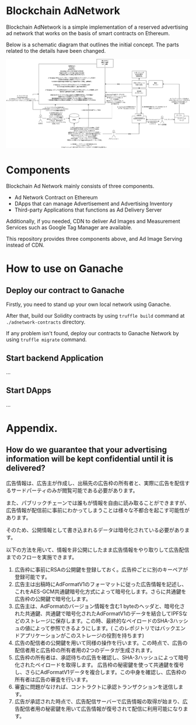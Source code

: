 # Blockchain AdNetwork

Blockchain AdNetwork is a simple implementation of a reserved advertising ad network that works on
the basis of smart contracts on Ethereum.

Below is a schematic diagram that outlines the initial concept. The parts related to the details
have been changed.

![Overview](./overview.png)

# Components

Blockchain Ad Network mainly consists of three components.

* Ad Network Contract on Ethereum
* DApps that can manage Advertisement and Advertising Inventory
* Third-party Applications that functions as Ad Delivery Server

Additionally, if you needed, CDN to deliver Ad Images and Measurement Services such as Google Tag
Manager are available.

This repository provides three components above, and Ad Image Serving instead of CDN.

# How to use on Ganache

## Deploy our contract to Ganache

Firstly, you need to stand up your own local network using Ganache.

After that, build our Solidity contracts by using `truffle build` command at `./adnetwork-contracts`
directory.

If any problem isn't found, deploy our contracts to Ganache Network by using `truffle migrate`
command.

## Start backend Application

...

## Start DApps

...

# Appendix.

## How do we guarantee that your advertising information will be kept confidential until it is delivered?

広告情報は、広告主が作成し、出稿先の広告枠の所有者と、実際に広告を配信するサードパーティのみが閲覧可能である必要があります。

また、パブリックチェーンでは誰もが情報を自由に読み取ることができますが、広告情報が配信前に事前にわかってしまうことは様々な不都合を起こす可能性があります。

そのため、公開情報として書き込まれるデータは暗号化されている必要があります。

以下の方法を用いて、情報を非公開にしたまま広告情報をやり取りして広告配信までのフローを実施できます。

1. 広告枠に事前にRSAの公開鍵を登録しておく。広告枠ごとに別のキーペアが登録可能です。
2. 広告主は出稿時にAdFormatV1のフォーマットに従った広告情報を記述し、これをAES-GCM共通鍵暗号化方式によって暗号化します。さらに共通鍵を広告枠の公開鍵で暗号化します。
3. 広告主は、AdFormatのバージョン情報を含む1
   byteのヘッダと、暗号化された共通鍵、共通鍵で暗号化されたAdFormatV1のデータを結合してIPFSなどのストレージに保存します。この時、最終的なペイロードのSHA-3ハッシュの値によって参照できるようにします。(
   このレポジトリではバックエンドアプリケーションがこのストレージの役割を持ちます)
4. 広告の配信者の公開鍵を用いて同様の操作を行います。この時点で、広告の配信者用と広告枠の所有者用の2つのデータが生成されます。
5. 広告枠の所有者は、承認待ちの広告を確認し、SHA-3ハッシュによって暗号化されたペイロードを取得します。
   広告枠の秘密鍵を使って共通鍵を復号し、さらにAdFormatV1データを複合します。この中身を確認し、広告枠の所有者は広告の審査を行います。
7. 審査に問題がなければ、コントラクトに承認トランザクションを送信します。
8. 広告が承認された時点で、広告配信サーバーで広告情報の取得が始まり、広告配信者用の秘密鍵を用いて広告情報が復号されて配信に利用可能になります。

